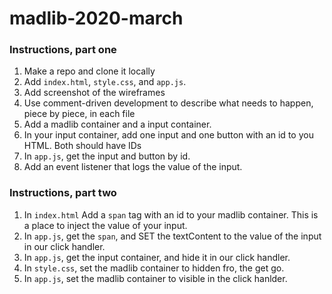# madlib-2020-march

### Instructions, part one
1) Make a repo and clone it locally
1) Add `index.html`, `style.css`, and `app.js`.
1) Add screenshot of the wireframes
1) Use comment-driven development to describe what needs to happen, piece by piece, in each file
1) Add a madlib container and a input container.
1) In your input container, add one input and one button with an id to you HTML. Both should have IDs
1) In `app.js`, get the input and button by id.
1) Add an event listener that logs the value of the input.

### Instructions, part two
1) In `index.html` Add a `span` tag with an id to your madlib container. This is a place to inject the value of your input.
1) In `app.js`, get the `span`, and SET the textContent to the value of the input in our click handler.
1) In `app.js`, get the input container, and hide it in our click handler.
1) In `style.css`, set the madlib container to hidden fro, the get go.
1) In `app.js`, set the madlib container to visible in the click hanlder.